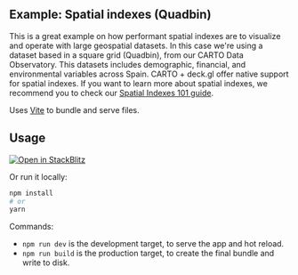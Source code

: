 ## Example: Spatial indexes (Quadbin)

This is a great example on how performant spatial indexes are to visualize and operate with large geospatial datasets. In this case we're using a dataset based in a square grid (Quadbin), from our CARTO Data Observatory. This datasets includes demographic, financial, and environmental variables across Spain. CARTO + deck.gl offer native support for spatial indexes. If you want to learn more about spatial indexes, we recommend you to check our [Spatial Indexes 101 guide](https://go.carto.com/report-spatial-indexes-101).  

Uses [Vite](https://vitejs.dev/) to bundle and serve files.

## Usage

[![Open in StackBlitz](https://developer.stackblitz.com/img/open_in_stackblitz.svg)](https://stackblitz.com/github/CartoDB/deck.gl-examples/tree/master/spatial-index-quadbin?file=index.ts)

Or run it locally:

```bash
npm install
# or
yarn
```

Commands:
* `npm run dev` is the development target, to serve the app and hot reload.
* `npm run build` is the production target, to create the final bundle and write to disk.
